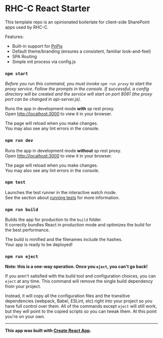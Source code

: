 # RHC-C React Starter

This template repo is an opinionated boilerlate for client-side SharePoint apps used by RHC-C.

Features:
* Built-in support for [PnPjs](https://pnp.github.io/pnpjs/getting-started/)
* Default theme/branding (ensures a consistent, familiar look-and-feel)
* SPA Routing
* Simple init process via config.js

### `npm start`

*Before you run this command, you must invoke ```npm run proxy``` to start the proxy service. Follow the prompts in the console. If successful, a config directory will be created and the service will start on port 8081 (the proxy port can be changed in api-server.js).*

Runs the app in development mode **with** sp rest proxy.\
Open [http://localhost:3000](http://localhost:3000) to view it in your browser.

The page will reload when you make changes.\
You may also see any lint errors in the console.

### `npm run dev`

Runs the app in development mode **without** sp rest proxy.\
Open [http://localhost:3000](http://localhost:3000) to view it in your browser.

The page will reload when you make changes.\
You may also see any lint errors in the console.

### `npm test`

Launches the test runner in the interactive watch mode.\
See the section about [running tests](https://facebook.github.io/create-react-app/docs/running-tests) for more information.

### `npm run build`

Builds the app for production to the `build` folder.\
It correctly bundles React in production mode and optimizes the build for the best performance.

The build is minified and the filenames include the hashes.\
Your app is ready to be deployed!

### `npm run eject`

**Note: this is a one-way operation. Once you `eject`, you can't go back!**

If you aren't satisfied with the build tool and configuration choices, you can `eject` at any time. This command will remove the single build dependency from your project.

Instead, it will copy all the configuration files and the transitive dependencies (webpack, Babel, ESLint, etc) right into your project so you have full control over them. All of the commands except `eject` will still work, but they will point to the copied scripts so you can tweak them. At this point you're on your own.

***

**This app was built with [Create React App](https://create-react-app.dev/).**